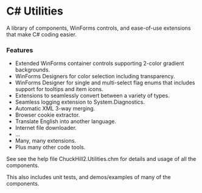 # C# Utilities

A library of components, WinForms controls, and ease-of-use extensions that make C# coding easier.

### Features
* Extended WinForms container controls supporting 2-color gradient backgrounds.
* WinForms Designers for color selection including transparency.
* WinForms Designer for single and multi-select flag enums that includes support for tooltips and item icons.
* Extensions to seamlessly convert between a variety of types.
* Seamless logging extension to System.Diagnostics.
* Automatic XML 3-way merging.
* Browser cookie extractor.
* Translate English into another language.
* Internet file downloader.
* ...
* Many, many extensions.
* Plus many other code tools. 

See see the help file ChuckHill2.Utilities.chm for details and usage of all the components.

This also includes unit tests, and demos/examples of many of the components.

